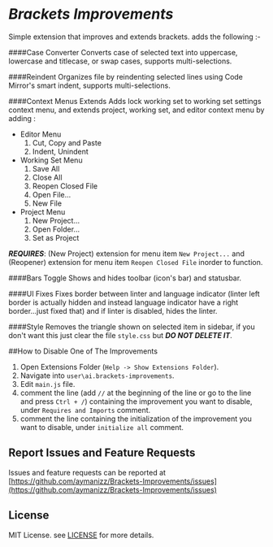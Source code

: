 # ***Brackets Improvements***

Simple extension that improves and extends brackets. adds the following :-

####Case Converter
Converts case of selected text into uppercase, lowercase and titlecase, or swap cases, supports multi-selections.

####Reindent
Organizes file by reindenting selected lines using Code Mirror's smart indent, supports multi-selections.

####Context Menus Extends
Adds lock working set to working set settings context menu, and extends project, working set, and editor context menu by adding :

- Editor Menu
	1. Cut, Copy and Paste
	2. Indent, Unindent
- Working Set Menu
	1. Save All
	2. Close All
	3. Reopen Closed File
	4. Open File...
	5. New File
- Project Menu
	1. New Project...
	2. Open Folder...
	3. Set as Project

***REQUIRES***: (New Project) extension for menu item `New Project...` and (Reopener) extension for menu item `Reopen Closed File` inorder to function.

####Bars Toggle
Shows and hides toolbar (icon's bar) and statusbar.

####UI Fixes
Fixes border between linter and language indicator (linter left border is actually hidden and instead language indicator have a right border...just fixed that) and if linter is disabled, hides the linter.

####Style
Removes the triangle shown on selected item in sidebar, if you don't want this just clear the file `style.css` but ***DO NOT DELETE IT***.

##How to Disable One of The Improvements

1. Open Extensions Folder (`Help -> Show Extensions Folder`).
2. Navigate into `user\ai.brackets-improvements`.
3. Edit `main.js` file.
4. comment the line (add `//` at the beginning of the line or go to the line and press `Ctrl + /`) containing the improvement you want to disable, under `Requires and Imports` comment.
5. comment the line containing the initialization of the improvement you want to disable, under `initialize all` comment.

## Report Issues and Feature Requests

Issues and feature requests can be reported at [https://github.com/aymanizz/Brackets-Improvements/issues](https://github.com/aymanizz/Brackets-Improvements/issues)

## License

MIT License. see [LICENSE](https://github.com/aymanizz/Brackets-Improvements/LICENSE) for more details.